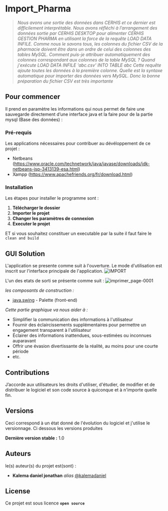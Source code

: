 # Import_Pharma
  >*Nous avons une sortie des données dans CERHIS et ce dernier est difficilement interprétable. Nous avons réfléchi à l’arrangement des données sortie par CERHIS DESKTOP pour alimenter CERHIS GESTION PHARMA en utilisant la force de la requête LOAD DATA INFILE. Comme nous le savons tous, les colonnes du fichier CSV de la pharmacie doivent être dans un ordre de celui des colonnes des tables MySQL. Comment puis-je attribuer automatiquement des colonnes correspondant aux colonnes de la table MySQL ?
  Quand j'exécute
  LOAD DATA INFILE 'abc.csv' INTO TABLE abc
Cette requête ajoute toutes les données à la première colonne.
Quelle est la syntaxe automatique pour importer des données vers MySQL. Donc la bonne préparation du fichier CSV est très importante* 

## Pour commencer

Il prend en paramètre les informations qui nous permet de faire une sauvegarde directement d’une interface java et la faire pour de la partie mysql (Base des données) :

### Pré-requis

Les applications nécessaires pour contribuer au dévéloppement de ce projet :

- Netbeans (https://www.oracle.com/technetwork/java/javase/downloads/jdk-netbeans-jsp-3413139-esa.html)
- Xampp (https://www.apachefriends.org/fr/download.html)

### Installation

Les étapes pour installer le programme sont :
1. **Télécharger le dossier**
2. **Importer le projet**
3. **Changer les paramètres de connexion**
4. **Executer le projet**

ET si vous souhaitez constituer un executable par la suite il faut faire le ``clean and build ``

## GUI Solution

L'application se presente comme suit à l'ouverture. Le mode d'utilisation est inscrit sur l'interface principale de l'application.
![IMPORT](https://github.com/kalemadaniel/Import_Pharma/assets/51014164/72d8928f-6a76-4f8f-828f-ac7919d5b975)

L'un des etats de sorti se présente comme suit :
![imprimer_page-0001](https://github.com/kalemadaniel/Import_Pharma/assets/51014164/d1334ed4-a8b4-4150-aaa9-ba98fa170082)


_les composants de construction :_

* [java.swing](https://www.javatpoint.com/java-swing) - Palette (front-end)

_Cette partie graphique va nous aider à :_

- Simplifier la communication des informations à l'utilisateur
- Fournir des éclaircissements supplémentaires pour permettre un engagement transparent à l'utilisateur
- Éclairer des informations inattendues, sous-estimées ou inconnues auparavant
- Offrir une évasion divertissante de la réalité, au moins pour une courte période
- etc.

## Contributions

J’accorde aux utilisateurs les droits d'utiliser, d'étudier, de modifier et de distribuer le logiciel et son code source à quiconque et à n'importe quelle fin.

## Versions

Ceci correspond à un état donné de l'évolution du logiciel et j'utilise le versionnage. Ci dessous les versions produites

**Dernière version stable :** 1.0

## Auteurs
le(s) auteur(s) du projet est(sont) :
* **Kalema daniel jonathan** _alias_ [@kalemadaniel](https://github.com/kalemadaniel)

## License

Ce projet est sous licence **``open source``** 

